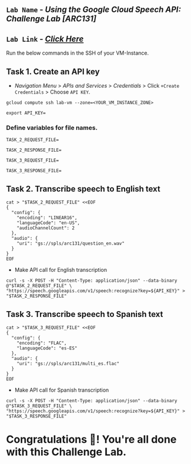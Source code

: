 ## `Lab Name` - *Using the Google Cloud Speech API: Challenge Lab [ARC131]*

## `Lab Link` - [*Click Here*](https://www.cloudskillsboost.google/focuses/65993?parent=catalog)

<!-- ## [YouTube Solution Link]() -->

Run the below commands in the SSH of your VM-Instance.

## Task 1. Create an API key

* *Navigation Menu* > *APIs and Services* > *Credentials* > Click `+Create Credentials` > Choose `API KEY`.

```
gcloud compute ssh lab-vm --zone=<YOUR_VM_INSTANCE_ZONE>
```

```
export API_KEY=
```

### Define variables for file names.

```
TASK_2_REQUEST_FILE=

TASK_2_RESPONSE_FILE=

TASK_3_REQUEST_FILE=

TASK_3_RESPONSE_FILE=
```

## Task 2. Transcribe speech to English text

```
cat > "$TASK_2_REQUEST_FILE" <<EOF
{
  "config": {
    "encoding": "LINEAR16",
    "languageCode": "en-US",
    "audioChannelCount": 2
  },
  "audio": {
    "uri": "gs://spls/arc131/question_en.wav"
  }
}
EOF
```
* Make API call for English transcription

```
curl -s -X POST -H "Content-Type: application/json" --data-binary @"$TASK_2_REQUEST_FILE" \
"https://speech.googleapis.com/v1/speech:recognize?key=${API_KEY}" > "$TASK_2_RESPONSE_FILE"
```

## Task 3. Transcribe speech to Spanish text

```
cat > "$TASK_3_REQUEST_FILE" <<EOF
{
  "config": {
    "encoding": "FLAC",
    "languageCode": "es-ES"
  },
  "audio": {
    "uri": "gs://spls/arc131/multi_es.flac"
  }
}
EOF
```

* Make API call for Spanish transcription

```
curl -s -X POST -H "Content-Type: application/json" --data-binary @"$TASK_3_REQUEST_FILE" \
"https://speech.googleapis.com/v1/speech:recognize?key=${API_KEY}" > "$TASK_3_RESPONSE_FILE"
```

# Congratulations 🎉! You're all done with this Challenge Lab.